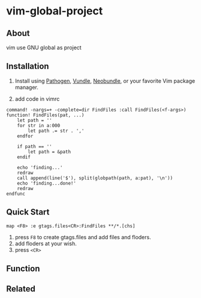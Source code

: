 # vim-global-project

## About
vim use GNU global as project

## Installation
1. Install using [Pathogen], [Vundle], [Neobundle], or your favorite Vim package manager.

2. add code in vimrc
```
command! -nargs=+ -complete=dir FindFiles :call FindFiles(<f-args>)
function! FindFiles(pat, ...)
    let path = ''
    for str in a:000
        let path .= str . ','
    endfor

    if path == ''
        let path = &path
    endif

    echo 'finding...'
    redraw
    call append(line('$'), split(globpath(path, a:pat), '\n'))
    echo 'finding...done!'
    redraw
endfunc
```

## Quick Start

```
map <F8> :e gtags.files<CR>:FindFiles **/*.[chs] 
```

1. press `F8` to create gtags.files and add files and floders.
2. add floders at your wish.
3. press `<CR>`

## Function

## Related
[GNU GLOBAL Source Code Tag System]:http://www.gnu.org/software/global/manual/global.html
[介绍一下gnu global，比cscope更方便更快速的索引工具]:http://forum.ubuntu.org.cn/viewtopic.php?t=343460
[Pathogen]:http://github.com/tpope/vim-pathogen
[Vundle]:http://github.com/gmarik/vundle
[Neobundle]:http://github.com/Shougo/neobundle.vim
